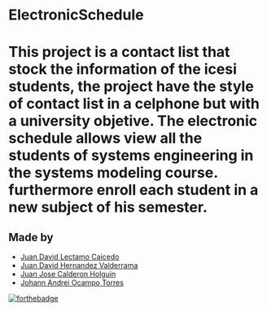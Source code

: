 <h1>ElectronicSchedule<h1/>

This project is a contact list that stock the information of the icesi students, the project have the style of contact list in a celphone but with a university objetive.
The electronic schedule allows view all the students of systems engineering in the systems modeling course.
furthermore enroll each student in a new subject of his semester.

  


## Made by
  <ul>
  <li><div><a href="https://github.com/L3C74M0" title="Juan Lectamo">Juan David Lectamo Caicedo</a></div></li>
  <li><div><a href="https://github.com/juanher0825" title="Juan Hernandez">Juan David Hernandez Valderrama</a></div></li>
    <li><div><a href="https://github.com/JuanC721" title="Juan Calderon">Juan Jose Calderon Holguin</a></div></li>
  <li><div><a href="https://github.com/DEGED" title="Johann Ocampo">Johann Andrei Ocampo Torres</a></div></li>
  </ul> 

  [![forthebadge](https://forthebadge.com/images/badges/made-with-java.svg)](https://forthebadge.com)
